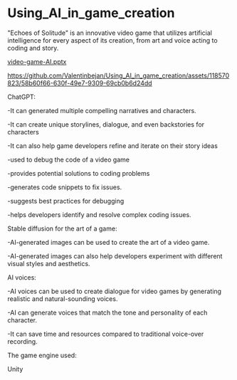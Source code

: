 # Using_AI_in_game_creation
"Echoes of Solitude" is an innovative video game that utilizes artificial intelligence for every aspect of its creation, from art and voice acting to coding and story.


[video-game-AI.pptx](https://github.com/Valentinbejan/Using_AI_in_game_creation/files/13561719/video-game-AI.pptx)



https://github.com/Valentinbejan/Using_AI_in_game_creation/assets/118570823/58b60f66-630f-49e7-9309-69cb0b6d24dd



ChatGPT:

-It can generated multiple compelling narratives and characters.


-It can create unique storylines, dialogue, and even backstories for characters 


-It can also help game developers refine and iterate on their story ideas

-used to debug the code of a video game
 
-provides potential solutions to coding problems

-generates code snippets to fix issues. 

-suggests best practices for debugging 

-helps developers identify and resolve complex coding issues.

Stable diffusion for the art of a game:

-AI-generated images can be used to create the art of a video game.


-AI-generated images can also help developers experiment with different visual styles and aesthetics.

AI voices:

-AI voices can be used to create dialogue for video games by generating realistic and natural-sounding voices.


-AI can generate voices that match the tone and personality of each character. 


-It can save time and resources compared to traditional voice-over recording.

The game engine used:

Unity



